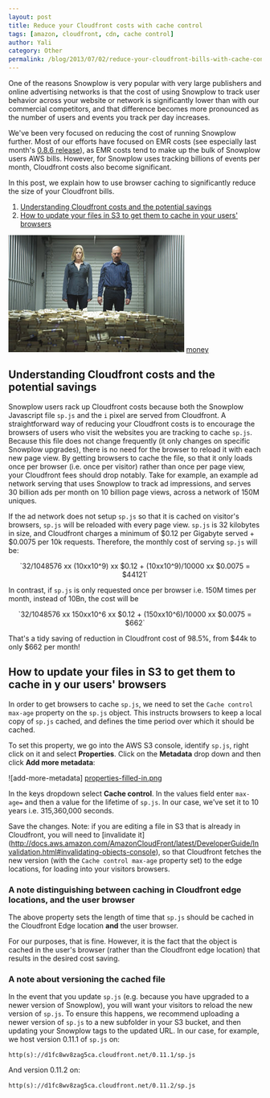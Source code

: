 ```yaml
---
layout: post
title: Reduce your Cloudfront costs with cache control
tags: [amazon, cloudfront, cdn, cache control]
author: Yali
category: Other
permalink: /blog/2013/07/02/reduce-your-cloudfront-bills-with-cache-control/
---
```


One of the reasons Snowplow is very popular with very large publishers and online advertising networks is that the cost of using Snowplow to track user behavior across your website or network is significantly lower than with our commercial competitors, and that difference becomes more pronounced as the number of users and events you track per day increases.

We've been very focused on reducing the cost of running Snowplow further. Most of our efforts have focused on EMR costs (see especially last month's [0.8.6 release](/blog/2013/06/03/snowplow-0.8.6-released-with-performance-improvements/)), as EMR costs tend to make up the bulk of Snowplow users AWS bills. However, for Snowplow uses tracking billions of events per month, Cloudfront costs also become significant.

In this post, we explain how to use browser caching to significantly reduce the size of your Cloudfront bills.

1. [Understanding Cloudfront costs and the potential savings](#costs)
2. [How to update your files in S3 to get them to cache in your users' browsers](/blog/2013/07/02/reduce-your-cloudfront-bills-with-cache-control/#update)

![money] [money]

<!--more-->

<h2><a name="costs">Understanding Cloudfront costs and the potential savings</a></h2>

Snowplow users rack up Cloudfront costs because both the Snowplow Javascript file `sp.js` and the `i` pixel are served from Cloudfront. A straightforward way of reducing your Cloudfront costs is to encourage the browsers of users who visit the websites you are tracking to cache `sp.js`. Because this file does not change frequently (it only changes on specific Snowplow upgrades), there is no need for the browser to reload it with each new page view. By getting browsers to cache the file, so that it only loads once per browser (i.e. once per visitor) rather than once per page view, your Cloudfront fees should drop notably. Take for example, an example ad network serving that uses Snowplow to track ad impressions, and serves 30 billion ads per month on 10 billion page views, across a network of 150M uniques.

If the ad network does not setup `sp.js` so that it is cached on visitor's browsers, `sp.js` will be reloaded with every page view. `sp.js` is 32 kilobytes in size, and Cloudfront charges a minimum of $0.12 per Gigabyte served + $0.0075 per 10k requests. Therefore, the monthly cost of serving `sp.js` will be:

<p style="text-align:center">
	`32/1048576 xx (10xx10^9) xx $0.12 + (10xx10^9)/10000 xx $0.0075 = $44121`
</p>

In contrast, if `sp.js` is only requested once per browser i.e. 150M times per month, instead of 10Bn, the cost will be

<p style="text-align:center">
	`32/1048576 xx 150xx10^6 xx $0.12 + (150xx10^6)/10000 xx $0.0075 = $662`
</p>

That's a tidy saving of reduction in Cloudfront cost of 98.5%, from $44k to only $662 per month!

<h2><a name="update">How to update your files in S3 to get them to cache in y our users' browsers</a></h2>

In order to get browsers to cache `sp.js`, we need to set the `Cache control max-age` property on the `sp.js` object. This instructs browsers to keep a local copy of `sp.js` cached, and defines the time period over which it should be cached.

To set this property, we go into the AWS S3 console, identify `sp.js`, right click on it and select **Properties**. Click on the **Metadata** drop down and then click **Add more metadata**:

![add-more-metadata] [properties-filled-in.png]

In the keys dropdown select **Cache control**. In the values field enter `max-age=` and then a value for the lifetime of `sp.js`. In our case, we've set it to 10 years i.e. 315,360,000 seconds.

Save the changes. Note: if you are editing a file in S3 that is already in Cloudfront, you will need to [invalidate it] (http://docs.aws.amazon.com/AmazonCloudFront/latest/DeveloperGuide/Invalidation.html#invalidating-objects-console), so that Cloudfront fetches the new version (with the `Cache control max-age` property set) to the edge locations, for loading into your visitors browsers.

### A note distinguishing between caching in Cloudfront edge locations, and the user browser

The above property sets the length of time that `sp.js` should be cached in the Cloudfront Edge location **and** the user browser.

For our purposes, that is fine. However, it is the fact that the object is cached in the user's browser (rather than the Cloudfront edge location) that results in the desired cost saving.


### A note about versioning the cached file

In the event that you update `sp.js` (e.g. because you have upgraded to a newer version of Snowplow), you will want your visitors to reload the new version of `sp.js`. To ensure this happens, we recommend uploading a newer version of `sp.js` to a new subfolder in your S3 bucket, and then updating your Snowplow tags to the updated URL. In our case, for example, we host version 0.11.1 of `sp.js` on:

	http(s)://d1fc8wv8zag5ca.cloudfront.net/0.11.1/sp.js

And version 0.11.2 on:

	http(s)://d1fc8wv8zag5ca.cloudfront.net/0.11.2/sp.js

[properties-filled-in.png]: /assets/img/blog/2013/07/properties-filled-in.png
[money]: /assets/img/blog/2013/07/breaking-bad-money.jpg
